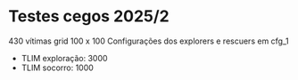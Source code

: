 # Testes cegos 2025/2

430 vítimas
grid 100 x 100
Configurações dos explorers e rescuers em cfg_1
- TLIM exploração: 3000
- TLIM socorro: 1000
